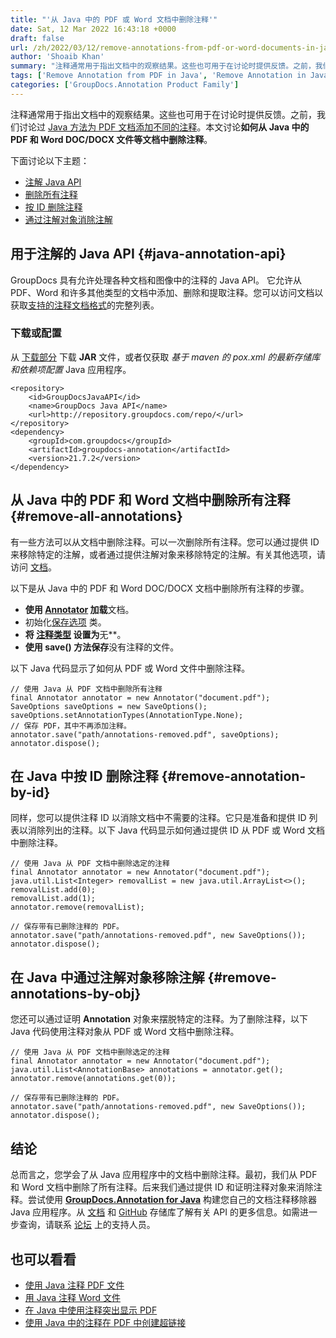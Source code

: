 ```yaml
---
title: "'从 Java 中的 PDF 或 Word 文档中删除注释'"
date: Sat, 12 Mar 2022 16:43:18 +0000
draft: false
url: /zh/2022/03/12/remove-annotations-from-pdf-or-word-documents-in-java/
author: 'Shoaib Khan'
summary: "注释通常用于指出文档中的观察结果。这些也可用于在讨论时提供反馈。之前，我们讨论过 [Java 方法为 PDF 文档添加不同的注释](https://blog.groupdocs.com/2021/04/18/annotate-pdf-files-using-java/)。本文讨论**如何从 Java 中的 PDF 和 Word DOC/DOCX 文件等文档中删除注释**。"
tags: ['Remove Annotation from PDF in Java', 'Remove Annotation in Java', 'Remove Annotations', 'Remove Annotations from Word in Java', 'Uncategorized']
categories: ['GroupDocs.Annotation Product Family']
---
```


注释通常用于指出文档中的观察结果。这些也可用于在讨论时提供反馈。之前，我们讨论过 [Java 方法为 PDF 文档添加不同的注释](https://blog.groupdocs.com/2021/04/18/annotate-pdf-files-using-java/)。本文讨论**如何从 Java 中的 PDF 和 Word DOC/DOCX 文件等文档中删除注释**。

下面讨论以下主题：

* [注解 Java API](#java-annotation-api)
* [删除所有注释](#remove-all-annotations)
* [按 ID 删除注释](#remove-annotation-by-id)
* [通过注解对象消除注解](#remove-annotations-by-obj)

## 用于注解的 Java API {#java-annotation-api}

GroupDocs 具有允许处理各种文档和图像中的注释的 Java API。 它允许从 PDF、Word 和许多其他类型的文档中添加、删除和提取注释。您可以访问文档以获取[支持的注释文档格式](https://docs.groupdocs.com/annotation/java/supported-document-formats/)的完整列表。

### 下载或配置

从 [下载部分](https://downloads.groupdocs.com/annotation) 下载 **JAR** 文件，或者仅获取 **基于 maven* 的 pox.xml 的最新存储库和依赖项配置* Java 应用程序。

```
<repository>
    <id>GroupDocsJavaAPI</id>
    <name>GroupDocs Java API</name>
    <url>http://repository.groupdocs.com/repo/</url>
</repository>
<dependency>
    <groupId>com.groupdocs</groupId>
    <artifactId>groupdocs-annotation</artifactId>
    <version>21.7.2</version> 
</dependency>
```

## 从 Java 中的 PDF 和 Word 文档中删除所有注释 {#remove-all-annotations}

有一些方法可以从文档中删除注释。可以一次删除所有注释。您可以通过提供 ID 来移除特定的注解，或者通过提供注解对象来移除特定的注解。有关其他选项，请访问 [文档](https://docs.groupdocs.com/annotation/java/remove-annotation-from-document/)。

以下是从 Java 中的 PDF 和 Word DOC/DOCX 文档中删除所有注释的步骤。

* **使用 [Annotator](https://apireference.groupdocs.com/annotation/java/com.groupdocs.annotation/Annotator) 加载**文档。
* 初始化[保存选项](https://apireference.groupdocs.com/annotation/java/com.groupdocs.annotation.options.export/SaveOptions) 类。
* **将 [注释类型](https://apireference.groupdocs.com/annotation/java/com.groupdocs.annotation.options.export/AnnotationType) 设置为**无**。
* **使用 **save()** 方法保存**没有注释的文件。

以下 Java 代码显示了如何从 PDF 或 Word 文件中删除注释。

```
// 使用 Java 从 PDF 文档中删除所有注释
final Annotator annotator = new Annotator("document.pdf");
SaveOptions saveOptions = new SaveOptions();
saveOptions.setAnnotationTypes(AnnotationType.None);
// 保存 PDF，其中不再添加注释。
annotator.save("path/annotations-removed.pdf", saveOptions);
annotator.dispose();
```

## 在 Java 中按 ID 删除注释 {#remove-annotation-by-id}

同样，您可以提供注释 ID 以消除文档中不需要的注释。它只是准备和提供 ID 列表以消除列出的注释。以下 Java 代码显示如何通过提供 ID 从 PDF 或 Word 文档中删除注释。

```
// 使用 Java 从 PDF 文档中删除选定的注释
final Annotator annotator = new Annotator("document.pdf");
java.util.List<Integer> removalList = new java.util.ArrayList<>();
removalList.add(0);
removalList.add(1);
annotator.remove(removalList);

// 保存带有已删除注释的 PDF。
annotator.save("path/annotations-removed.pdf", new SaveOptions());
annotator.dispose();
```

## 在 Java 中通过注解对象移除注解 {#remove-annotations-by-obj}

您还可以通过证明 **Annotation** 对象来摆脱特定的注释。为了删除注释，以下 Java 代码使用注释对象从 PDF 或 Word 文档中删除注释。

```
// 使用 Java 从 PDF 文档中删除选定的注释
final Annotator annotator = new Annotator("document.pdf");
java.util.List<AnnotationBase> annotations = annotator.get();
annotator.remove(annotations.get(0));

// 保存带有已删除注释的 PDF。
annotator.save("path/annotations-removed.pdf", new SaveOptions());
annotator.dispose();
```

## 结论

总而言之，您学会了从 Java 应用程序中的文档中删除注释。最初，我们从 PDF 和 Word 文档中删除了所有注释。后来我们通过提供 ID 和证明注释对象来消除注释。尝试使用 **[GroupDocs.Annotation for Java](https://products.groupdocs.com/annotation/java/)** 构建您自己的文档注释移除器 Java 应用程序。从 [文档](https://docs.groupdocs.com/annotation/java/) 和 [GitHub](https://github.com/groupdocs-annotation) 存储库了解有关 API 的更多信息。如需进一步查询，请联系 [论坛](https://forum.groupdocs.com/) 上的支持人员。

## 也可以看看

* [使用 Java 注释 PDF 文件](https://blog.groupdocs.com/2021/04/18/annotate-pdf-files-using-java/)
* [用 Java 注释 Word 文件](https://blog.groupdocs.com/2022/03/19/annotate-word-documents-in-java/)
* [在 Java 中使用注释突出显示 PDF](https://blog.groupdocs.com/2021/10/07/highlight-pdf-using-annotations-in-java/)
* [使用 Java 中的注释在 PDF 中创建超链接](https://blog.groupdocs.com/2021/10/09/create-hyperlinks-in-pdf-using-annotations-in-java/)





